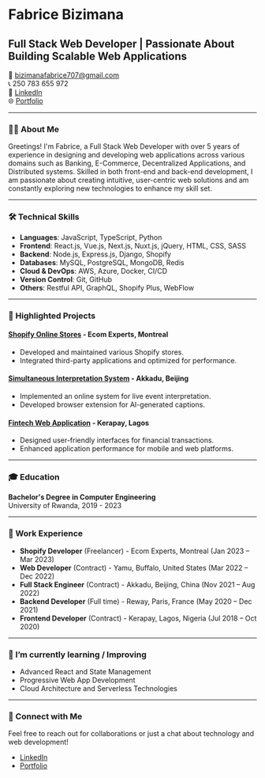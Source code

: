 # Fabrice Bizimana

## Full Stack Web Developer | Passionate About Building Scalable Web Applications

📧 bizimanafabrice707@gmail.com  
📞 250 783 655 972  
🔗 [LinkedIn](https://www.linkedin.com/in/bfabrice)  
🌐 [Portfolio](https://bfabrice.vercel.app)

---

### 👨‍💻 About Me

Greetings! I'm Fabrice, a Full Stack Web Developer with over 5 years of experience in designing and developing web applications across various domains such as Banking, E-Commerce, Decentralized Applications, and Distributed systems. Skilled in both front-end and back-end development, I am passionate about creating intuitive, user-centric web solutions and am constantly exploring new technologies to enhance my skill set.

---

### 🛠 Technical Skills

- **Languages**: JavaScript, TypeScript, Python
- **Frontend**: React.js, Vue.js, Next.js, Nuxt.js, jQuery, HTML, CSS, SASS
- **Backend**: Node.js, Express.js, Django, Shopify
- **Databases**: MySQL, PostgreSQL, MongoDB, Redis
- **Cloud & DevOps**: AWS, Azure, Docker, CI/CD
- **Version Control**: Git, GitHub
- **Others**: Restful API, GraphQL, Shopify Plus, WebFlow

---

### 🌟 Highlighted Projects

#### [Shopify Online Stores](#) - Ecom Experts, Montreal
- Developed and maintained various Shopify stores.
- Integrated third-party applications and optimized for performance.

#### [Simultaneous Interpretation System](#) - Akkadu, Beijing
- Implemented an online system for live event interpretation.
- Developed browser extension for AI-generated captions.

#### [Fintech Web Application](#) - Kerapay, Lagos
- Designed user-friendly interfaces for financial transactions.
- Enhanced application performance for mobile and web platforms.

---

### 🎓 Education

**Bachelor's Degree in Computer Engineering**  
University of Rwanda, 2019 - 2023

---

### 💼 Work Experience

- **Shopify Developer** (Freelancer) - Ecom Experts, Montreal (Jan 2023 – Mar 2023)
- **Web Developer** (Contract) - Yamu, Buffalo, United States (Mar 2022 – Dec 2022)
- **Full Stack Engineer** (Contract) - Akkadu, Beijing, China (Nov 2021 – Aug 2022)
- **Backend Developer** (Full time) - Reway, Paris, France (May 2020 – Dec 2021)
- **Frontend Developer** (Contract) - Kerapay, Lagos, Nigeria (Jul 2018 – Oct 2020)

---

### 🌱 I’m currently learning / Improving

- Advanced React and State Management
- Progressive Web App Development
- Cloud Architecture and Serverless Technologies

---

### 🤝 Connect with Me

Feel free to reach out for collaborations or just a chat about technology and web development!

- [LinkedIn](https://www.linkedin.com/in/bfabrice)
- [Portfolio](https://bfabrice.vercel.app)

